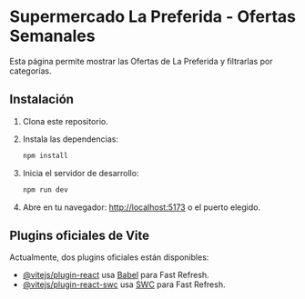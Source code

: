 # Supermercado La Preferida - Ofertas Semanales

Esta página permite mostrar las Ofertas de La Preferida y filtrarlas por categorías.

## Instalación

1. Clona este repositorio.
2. Instala las dependencias:

   ```bash
   npm install
   ```

3. Inicia el servidor de desarrollo:

   ```bash
   npm run dev
   ```

4. Abre en tu navegador: [http://localhost:5173](http://localhost:5173) o el puerto elegido.

## Plugins oficiales de Vite

Actualmente, dos plugins oficiales están disponibles:

- [@vitejs/plugin-react](https://github.com/vitejs/vite-plugin-react/blob/main/packages/plugin-react/README.md) usa [Babel](https://babeljs.io/) para Fast Refresh.
- [@vitejs/plugin-react-swc](https://github.com/vitejs/vite-plugin-react-swc) usa [SWC](https://swc.rs/) para Fast Refresh.
